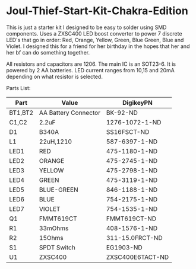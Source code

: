 # Joul-Thief-Start-Kit-Chakra-Edition

This is just a starter kit I designed to be easy to solder using SMD components. Uses a ZXSC400 LED boost converter to power 7 discrete LED's that go in order: Red, Orange, Yellow, Green, Blue Green, Blue and Violet. I designed this for a friend for her birthday in the hopes that her and her bf can do something together.

 All resistors and capacitors are 1206. The main IC is an SOT23-6. It is powered by 2 AA batteries. LED current ranges from 10,15 and 20mA depending on what resistor is selected. 

Parts List:


| Part | Value | DigikeyPN |
| --- | --- | --- |
| BT1,BT2 | AA Battery Connector | BK-92-ND |
| C1,C2 | 2.2uF | 1276-1072-1-ND |
| D1 | B340A | SS16FSCT-ND |
| L1 | 22uH,1210 | 587-6397-1-ND |
| LED1 | RED | 475-1180-1-ND |
| LED2 | ORANGE | 475-2745-1-ND |
| LED3 | YELLOW | 475-2798-1-ND |
| LED4 | GREEN | 475-3119-1-ND |
| LED5 | BLUE-GREEN | 846-1188-1-ND |
| LED6 | BLUE | 754-2175-1-ND |
| LED7 | VIOLET | 754-1535-1-ND |
| Q1 | FMMT619CT | FMMT619CT-ND |
| R1 | 33mOhms | 408-1576-1-ND |
| R2 | 15Ohms | 311-15.0FRCT-ND |
| S1 | SPDT Switch | EG1903-ND |
| U1 | ZXSC400 | ZXSC400E6TACT-ND | 
